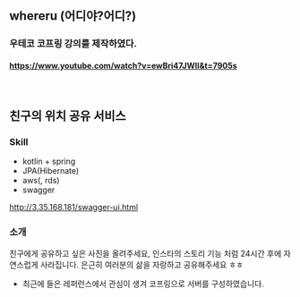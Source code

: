 ## whereru  (어디야?어디?)

### 우테코 코프링 강의를 제작하였다.
#### https://www.youtube.com/watch?v=ewBri47JWII&t=7905s

<br>

## 친구의 위치 공유 서비스 

### Skill

- kotlin + spring 
- JPA(Hibernate)
- aws(, rds)
- swagger

http://3.35.168.181/swagger-ui.html

### 소개

친구에게 공유하고 싶은 사진을 올려주세요, 인스타의 스토리 기능 처럼 24시간 후에 자연스럽게 사라집니다. 은근히  여러분의 삶을 자랑하고 공유해주세요 ㅎㅎ

- 최근에 들은 레퍼런스에서 관심이 생겨 코프링으로  서버를 구성하였습니다.
